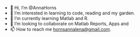 - 👋 Hi, I’m @AnnaHorns
- 👀 I’m interested in learning to code, reading and my garden.
- 🌱 I’m currently learning Matlab and R.
- 💞️ I’m looking to collaborate on Matlab Reports, Apps and 
- 📫 How to reach me hornsannalena@gmail.com. 

<!---
AnnaHorns/AnnaHorns is a ✨ special ✨ repository because its `README.md` (this file) appears on your GitHub profile.
You can click the Preview link to take a look at your changes.
--->
